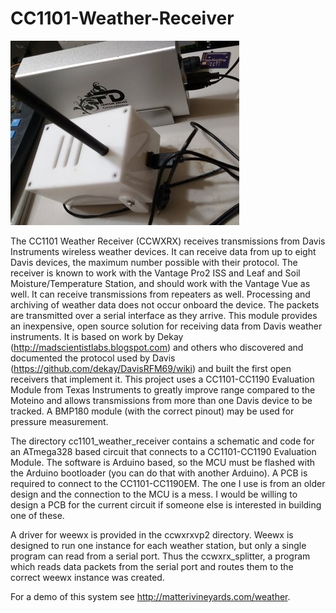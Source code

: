 # CC1101-Weather-Receiver
![alt tag](ccwxrx_prototype.jpg)

The CC1101 Weather Receiver (CCWXRX) receives transmissions from Davis Instruments wireless weather devices. It can receive data from up to eight Davis devices, the maximum number possible with their protocol.  The receiver is known to work with the Vantage Pro2 ISS and Leaf and Soil Moisture/Temperature Station, and should work with the Vantage Vue as well. It can receive transmissions from repeaters as well. Processing and archiving of weather data does not occur onboard the device. The packets are transmitted over a serial interface as they arrive. This module provides an inexpensive, open source solution for receiving data from Davis weather instruments.  It is based on work by Dekay (http://madscientistlabs.blogspot.com) and others who discovered and documented the protocol used by Davis (https://github.com/dekay/DavisRFM69/wiki) and built the first open receivers that implement it. This project uses a CC1101-CC1190 Evaluation Module from Texas Instruments to greatly improve range compared to the Moteino and allows transmissions from more than one Davis device to be tracked. A BMP180 module (with the correct pinout) may be used for pressure measurement.

The directory cc1101\_weather\_receiver contains a schematic and code for an ATmega328 based circuit that connects to a CC1101-CC1190 Evaluation Module. The software is Arduino based, so the MCU must be flashed with the Arduino bootloader (you can do that with another Arduino). A PCB is required to connect to the CC1101-CC1190EM. The one I use is from an older design and the connection to the MCU is a mess. I would be willing to design a PCB for the current circuit if someone else is interested in building one of these. 

A driver for weewx is provided in the ccwxrxvp2 directory.  Weewx is designed to run one instance for each weather station, but only a single program can read from a serial port.  Thus the ccwxrx_splitter, a program which reads data packets from the serial port and routes them to the correct weewx instance was created.

For a demo of this system see http://matterivineyards.com/weather.
